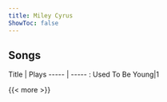 ```yaml
---
title: Miley Cyrus
ShowToc: false
---
```


## Songs
Title | Plays 
----- | ----- : 
Used To Be Young|1

{{< more >}}